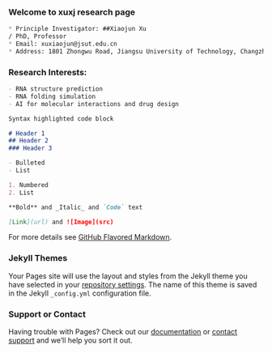 ### Welcome to xuxj research page

```markdown
* Principle Investigator: ##Xiaojun Xu
/ PhD, Professor
* Email: xuxiaojun@jsut.edu.cn
* Address: 1801 Zhongwu Road, Jiangsu University of Technology, Changzhou, 213001, China
```

### Research Interests:

```markdown
- RNA structure prediction
- RNA folding simulation
- AI for molecular interactions and drug design
```

```markdown
Syntax highlighted code block

# Header 1
## Header 2
### Header 3

- Bulleted
- List

1. Numbered
2. List

**Bold** and _Italic_ and `Code` text

[Link](url) and ![Image](src)
```

For more details see [GitHub Flavored Markdown](https://guides.github.com/features/mastering-markdown/).

### Jekyll Themes

Your Pages site will use the layout and styles from the Jekyll theme you have selected in your [repository settings](https://github.com/xuxjlab/xuxjlab.github.io/settings). The name of this theme is saved in the Jekyll `_config.yml` configuration file.

### Support or Contact

Having trouble with Pages? Check out our [documentation](https://docs.github.com/categories/github-pages-basics/) or [contact support](https://github.com/contact) and we’ll help you sort it out.
